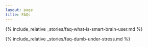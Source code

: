 ```yaml
---
layout: page
title: FAQs
---
```



{% include_relative _stories/faq-what-is-smart-brain-user.md %}

{% include_relative _stories/faq-dumb-under-stress.md %}


